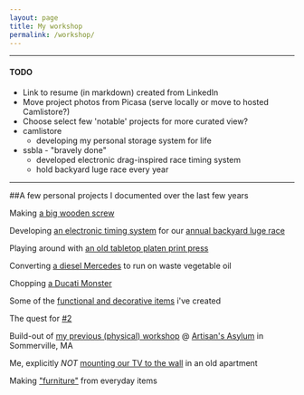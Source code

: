 ```yaml
---
layout: page
title: My workshop
permalink: /workshop/
---
```


---

#### TODO
* Link to resume (in markdown) created from LinkedIn
* Move project photos from Picasa (serve locally or move to hosted Camlistore?)
* Choose select few 'notable' projects for more curated view?
*	camlistore
	- developing my personal storage system for life
*	ssbla - "bravely done"
	- developed electronic drag-inspired race timing system
	- hold backyard luge race every year

---

##A few personal projects I documented over the last few years

Making [a big wooden screw](https://plus.google.com/photos/115792393894414268922/albums/5714749385460107281?authkey=CMTKuNeQ4bWkjQE)

Developing [an electronic timing system](https://github.com/dotMR/LugeRacerTimer) for our [annual backyard luge race](http://www.ssbla.org)

Playing around with [an old tabletop platen print press](https://picasaweb.google.com/115792393894414268922/Letterpress?authkey=Gv1sRgCIaKrcr9hsicqQE)

Converting [a diesel Mercedes](https://picasaweb.google.com/115792393894414268922/WVOPoweredMercedes300D?authuser=0&amp;authkey=Gv1sRgCIP7jYffrsemGw&amp;feat=directlink) to run on waste vegetable oil

Chopping [a Ducati Monster](https://plus.google.com/photos/115792393894414268922/albums/5716275425528592801?authkey=CP6qr-WJ3NGsdw)

Some of the [functional and decorative items](https://plus.google.com/photos/115792393894414268922/albums/5714985022215448385?authkey=CLail9-C3JCJGQ) i've created

The quest for [#2](https://plus.google.com/photos/115792393894414268922/albums/5714748445341988305?authkey=CKbh4_7Hzaa9eA)

Build-out of [my previous (physical) workshop](https://plus.google.com/photos/115792393894414268922/albums/5714988482230637489?authkey=CPylpoev9pWFpgE) @ [Artisan's Asylum](http://www.artisansasylum.com) in Sommerville, MA

Me, explicitly _NOT_ [mounting our TV to the wall](https://plus.google.com/photos/115792393894414268922/albums/5714747989139568561?authkey=CNvqioLWsdniMA) in an old apartment

Making ["furniture"](https://plus.google.com/photos/115792393894414268922/albums/5714986824918870801?authkey=CKbqk5qI5LOPAg) from everyday items